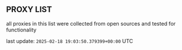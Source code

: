 ## PROXY LIST

all proxies in this list were collected from open sources and tested for functionality

last update: `2025-02-18 19:03:50.379399+00:00` UTC